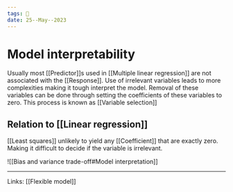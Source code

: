 ```yaml
---
tags: 🌱
date: 25--May--2023
---
```


# Model interpretability
Usually most [[Predictor]]s used in [[Multiple linear regression]] are not associated with the [[Response]]. Use of irrelevant variables leads to more complexities making it tough interpret the model.
Removal of these variables can be done through setting the coefficients of these variables to zero. This process is known as [[Variable selection]]
## Relation to [[Linear regression]]
[[Least squares]] unlikely to yield any [[Coefficient]] that are exactly zero. Making it difficult to decide if the variable is irrelevant.

![[Bias and variance trade-off#Model interpretation]]

---
Links: [[Flexible model]]